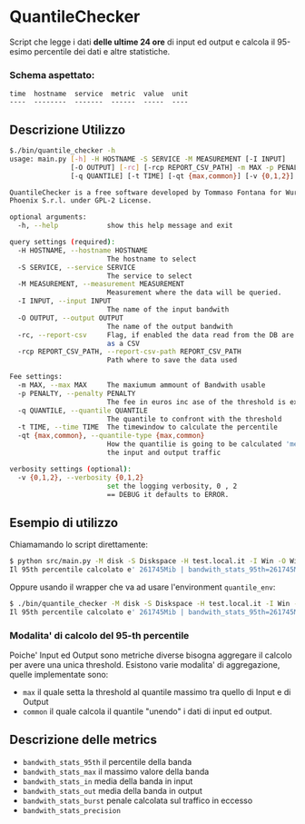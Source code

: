 # QuantileChecker
Script che legge i dati **delle ultime 24 ore** di input ed output e calcola il 95-esimo percentile dei dati e altre statistiche.

### Schema aspettato:
```
time  hostname  service  metric  value  unit
----  --------  -------  ------  -----  ----
```
## Descrizione Utilizzo
```bash
$./bin/quantile_checker -h
usage: main.py [-h] -H HOSTNAME -S SERVICE -M MEASUREMENT [-I INPUT]
               [-O OUTPUT] [-rc] [-rcp REPORT_CSV_PATH] -m MAX -p PENALTY
               [-q QUANTILE] [-t TIME] [-qt {max,common}] [-v {0,1,2}]

QuantileChecker is a free software developed by Tommaso Fontana for Wurth
Phoenix S.r.l. under GPL-2 License.

optional arguments:
  -h, --help            show this help message and exit

query settings (required):
  -H HOSTNAME, --hostname HOSTNAME
                        The hostname to select
  -S SERVICE, --service SERVICE
                        The service to select
  -M MEASUREMENT, --measurement MEASUREMENT
                        Measurement where the data will be queried.
  -I INPUT, --input INPUT
                        The name of the input bandwith
  -O OUTPUT, --output OUTPUT
                        The name of the output bandwith
  -rc, --report-csv     Flag, if enabled the data read from the DB are dumped
                        as a CSV
  -rcp REPORT_CSV_PATH, --report-csv-path REPORT_CSV_PATH
                        Path where to save the data used

Fee settings:
  -m MAX, --max MAX     The maxiumum ammount of Bandwith usable
  -p PENALTY, --penalty PENALTY
                        The fee in euros inc ase of the threshold is exceded
  -q QUANTILE, --quantile QUANTILE
                        The quantile to confront with the threshold
  -t TIME, --time TIME  The timewindow to calculate the percentile
  -qt {max,common}, --quantile-type {max,common}
                        How the quantilie is going to be calculated 'merging'
                        the input and output traffic

verbosity settings (optional):
  -v {0,1,2}, --verbosity {0,1,2}
                        set the logging verbosity, 0 , 2
                        == DEBUG it defaults to ERROR.
```

## Esempio di utilizzo
Chiamamando lo script direttamente:
```bash
$ python src/main.py -M disk -S Diskspace -H test.local.it -I Win -O Win --max 1000 -p 3
Il 95th percentile calcolato e' 261745Mib | bandwith_stats_95th=261745Mib, bandwith_stats_max=261749Mib, bandwith_stats_in=128200Mib, bandwith_stats_out=128200Mib, bandwith_stats_precision=1%, bandwith_stats_burst=1
```
Oppure usando il wrapper che va ad usare l'environment `quantile_env`:
```bash
$ ./bin/quantile_checker -M disk -S Diskspace -H test.local.it -I Win -O Win --max 1000 -p 3
Il 95th percentile calcolato e' 261745Mib | bandwith_stats_95th=261745Mib, bandwith_stats_max=261749Mib, bandwith_stats_in=128200Mib, bandwith_stats_out=128200Mib, bandwith_stats_precision=1%, bandwith_stats_burst=1
```
### Modalita' di calcolo del 95-th percentile
Poiche' Input ed Output sono metriche diverse bisogna aggregare il calcolo per avere una unica threshold.
Esistono varie modalita' di aggregazione, quelle implementate sono:
- `max` il quale setta la threshold al quantile massimo tra quello di Input e di Output
- `common` il quale calcola il quantile "unendo" i dati di input ed output.

## Descrizione delle metrics
- `bandwith_stats_95th` il percentile della banda
- `bandwith_stats_max` il massimo valore della banda
- `bandwith_stats_in`  media della banda in input
- `bandwith_stats_out` media della banda in output 
- `bandwith_stats_burst` penale calcolata sul traffico in eccesso
- `bandwith_stats_precision`